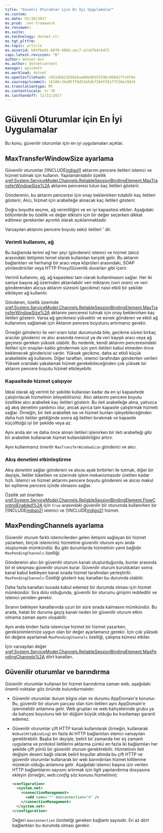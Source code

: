 ```yaml
---
title: "Güvenli Oturumlar için En İyi Uygulamalar"
ms.custom: 
ms.date: 03/30/2017
ms.prod: .net-framework
ms.reviewer: 
ms.suite: 
ms.technology: dotnet-clr
ms.tgt_pltfrm: 
ms.topic: article
ms.assetid: b94f6e01-8070-40b6-aac7-a2cb7b4cb4f2
caps.latest.revision: "6"
author: dotnet-bot
ms.author: dotnetcontent
manager: wpickett
ms.workload: dotnet
ms.openlocfilehash: c022db62103826aa89e9035fd36c050d1f7c0f84
ms.sourcegitcommit: 16186c34a957fdd52e5db7294f291f7530ac9d24
ms.translationtype: MT
ms.contentlocale: tr-TR
ms.lasthandoff: 12/22/2017
---
```

# <a name="best-practices-for-reliable-sessions"></a>Güvenli Oturumlar için En İyi Uygulamalar

Bu konu, güvenilir oturumlar için en iyi uygulamaları açıklar.

## <a name="setting-maxtransferwindowsize"></a>MaxTransferWindowSize ayarlama

Güvenilir oturumlar [!INCLUDE[indigo1](../../../../includes/indigo1-md.md)] aktarımı pencere iletileri istemci ve hizmet tutmak için kullanın. Yapılandırılabilir özellik <xref:System.ServiceModel.Channels.ReliableSessionBindingElement.MaxTransferWindowSize%2A> aktarımı penceresi tutun kaç iletileri gösterir.

Gönderenin, bu aktarım penceresi için onay beklenirken tutabilir kaç iletileri gösterir; Alıcı, hizmet için arabelleğe alınacak kaç iletileri gösterir.

Doğru boyutta seçme, ağ verimliliğini ve en iyi kapasitesi etkiler. Aşağıdaki bölümlerde bu özellik ve değer etkisini için bir değer seçerken dikkat edilmesi gerekenler ayrıntılı olarak açıklanmaktadır.

Varsayılan aktarımı pencere boyutu sekiz iletileri ' dir.

### <a name="efficient-use-of-the-network"></a>Verimli kullanımı, ağ

Bu bağlamda terimi *ağ* her şeyi (gönderen) istemci ve hizmet (alıcı) arasındaki iletişimin temel olarak kullanılan karşılık gelir. Bu aktarım bağlantıları ve herhangi bir aracı veya köprüleri arasındaki, SOAP yönlendiriciler veya HTTP Proxy/Güvenlik duvarları gibi içerir.

Verimli kullanımı, ağ, ağ kapasitesi tam olarak kullanılmasını sağlar. Her iki saniye başına ağ üzerinden aktarılabilir veri miktarını (*veri oranı*) ve veri gönderenden alıcıya aktarım süresini (*gecikme*) nasıl etkili bir şekilde etkileyen ağ kullanılır.

Gönderen, özellik üzerinde <xref:System.ServiceModel.Channels.ReliableSessionBindingElement.MaxTransferWindowSize%2A> aktarımı penceresi tutmak için onay beklenirken kaç iletileri gösterir. Varsa ağ gecikmesi yüksektir ve esnek gönderen ve etkili ağ kullanımını sağlamak için Aktarım pencere boyutunu artırmanız gerekir.

Örneğin gönderici ile veri oranı tutar durumunda bile, gecikme süresi birkaç aracılar gönderici ve alıcı arasında mevcut ya da veri kayıplı aracı veya ağ geçmesi gereken yüksek olabilir. Bu nedenle, kendi aktarımı penceresindeki iletileri için onayları kablo göndermek için yeni iletileri kabul etmeden önce beklenecek göndericisi vardır. Yüksek gecikme, daha az etkili küçük arabellekle ağ kullanımı. Diğer taraftan, istemci tarafından gönderilen verileri Yüksek orandaki yakalamak hizmet gerekebileceğinden çok yüksek bir aktarım pencere boyutu hizmet etkileyebilir.

### <a name="running-the-service-to-capacity"></a>Kapasitede hizmet çalışıyor

İdeal olarak ağ verimli bir şekilde kullanılan kadar da en iyi kapasitede çalıştırılacak hizmetinin isteyebilirsiniz. Alıcı aktarımı pencere boyutu özellikte alıcı arabellek kaç iletileri gösterir. Bu ileti arabelleğe alma, yalnızca ağ akış denetimi yardımcı olur, ancak ayrıca tam kapasite çalıştırmak hizmeti sağlar. Örneğin, bir ileti arabellek ise ve hizmet bunları işleyebileceğinden daha hızlı iletiler geldiğinde sonra ağ iletileri bırakmak ve kapasite küçülttüğü iyi bir şekilde veya az.

Aynı anda alır ve daha önce alınan iletileri işlenirken bir ileti arabelleği gibi bir arabellek kullanarak hizmet kullanılabilirliğini artırır.

Aynı kullanmanız önerilir `MaxTransferWindowSize` gönderici ve alıcı.

### <a name="enabling-flow-control"></a>Akış denetimi etkinleştirme

*Akış denetimi* sağlar göndereni ve alıcısı ayak birbirleri ile tutmak, diğer bir deyişle, iletiler tüketilen ve üzerinde işlem mekanizmasıdır üretilen kadar hızlı. İstemci ve hizmet aktarımı pencere boyutu göndereni ve alıcısı makul bir eşitleme pencere içinde olmasını sağlar.

Özellik set önerilen <xref:System.ServiceModel.Channels.ReliableSessionBindingElement.FlowControlEnabled%2A> için `true` arasındaki güvenilir bir oturumda kullanırken bir [!INCLUDE[indigo2](../../../../includes/indigo2-md.md)] istemci ve [!INCLUDE[indigo2](../../../../includes/indigo2-md.md)] hizmet.

## <a name="setting-maxpendingchannels"></a>MaxPendingChannels ayarlama

Güvenilir oturum farklı istemcilerden gelen iletişimi sağlayan bir hizmet yazarken, birçok istemciniz hizmetine güvenilir oturum aynı anda oluşturmak mümkündür. Bu gibi durumlarda hizmetinin yanıt bağlıdır `MaxPendingChannels` özelliği.

Gönderenin alıcı bir güvenilir oturum kanalı oluşturduğunda, bunlar arasında bir el sıkışması güvenilir oturum kurar. Güvenilir oturum kurulduktan sonra kanal kabul bekleyen kanal sırada hizmet tarafından yerleştirilir. `MaxPendingChannels` Özelliği gösterir kaç kanalları bu durumda olabilir.

Daha fazla kanalları burada kabul edemez bir durumda olması için hizmet mümkündür. Sıra dolu olduğunda, güvenilir bir oturumu girişimi reddedilir ve istemci yeniden gerekir.

Sıranın bekleyen kanallarında uzun bir süre sırada kalmasını mümkündür. Bu arada, hatalı bir duruma geçiş kanalı neden bir güvenilir oturum etkin olmama zaman aşımı oluşabilir.

Aynı anda birden fazla istemciye hizmet bir hizmet yazarken, gereksinimlerinize uygun olan bir değer ayarlamanız gerekir. İçin çok yüksek bir değere ayarlamak `MaxPendingChannels` özelliği, çalışma kümesi etkiler.

İçin varsayılan değer <xref:System.ServiceModel.Channels.ReliableSessionBindingElement.MaxPendingChannels%2A> dört kanalları.

## <a name="reliable-sessions-and-hosting"></a>Güvenilir oturumlar ve barındırma

Güvenilir oturumlar kullanan bir hizmet barındırma zaman web, aşağıdaki önemli noktalar göz önünde bulundurmalıdır:

- Güvenilir oturumlar durum bilgisi olan ve durumu AppDomain'e korunur. Bu, güvenilir bir oturum parçası olan tüm iletileri aynı AppDomain'e işlenmelidir anlamına gelir. Web grupları ve web bahçelerinde grubu ya da bahçesi boyutunu tek bir düğüm büyük olduğu bu kısıtlamayı garanti edemez.

- Güvenilir oturumlar çift HTTP kanalı kullanılarak (örneğin, kullanarak `WsDualHttpBinding`) en fazla iki HTTP bağlantıları stemci varsayılan gerektirebilir. Başka bir deyişle, belirli bir zamanda her eş zamanlı uygulama ve protokol iletilerini aktarma çünkü en fazla iki bağlantıları her şekilde çift yönlü bir güvenilir oturum gerektirebilir. Hizmetinin ileti değişim deseni bağlı olarak belirli koşullar altında bu çift HTTP ve güvenilir oturumlar kullanarak bir web barındırılan hizmet kilitlenme mümkün olduğu anlamına gelir. Aşağıdaki istemci başına izin verilen HTTP bağlantılarını sayısını artırmak için ilgili yapılandırma dosyasına ekleyin (örneğin, *web.config* söz konusu hizmetinin):

  ```xml
  <configuration>
    <system.net>
      <connectionManagement>
        <add name="*" maxconnection="4" />
      </connectionManagement>
    </system.net>
  </configuration>
  ```

  Değeri `maxconnection` özniteliği gereken bağlantı sayısıdır. En az dört bağlantıları bu durumda olması gerekir.

